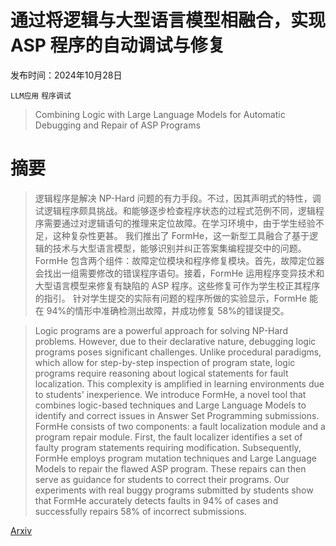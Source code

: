 # 通过将逻辑与大型语言模型相融合，实现 ASP 程序的自动调试与修复

发布时间：2024年10月28日

`LLM应用` `程序调试`

> Combining Logic with Large Language Models for Automatic Debugging and Repair of ASP Programs

# 摘要

> 逻辑程序是解决 NP-Hard 问题的有力手段。不过，因其声明式的特性，调试逻辑程序颇具挑战。和能够逐步检查程序状态的过程式范例不同，逻辑程序需要通过对逻辑语句的推理来定位故障。在学习环境中，由于学生经验不足，这种复杂性更甚。
  我们推出了 FormHe，这一新型工具融合了基于逻辑的技术与大型语言模型，能够识别并纠正答案集编程提交中的问题。FormHe 包含两个组件：故障定位模块和程序修复模块。首先，故障定位器会找出一组需要修改的错误程序语句。接着，FormHe 运用程序变异技术和大型语言模型来修复有缺陷的 ASP 程序。这些修复可作为学生校正其程序的指引。
  针对学生提交的实际有问题的程序所做的实验显示，FormHe 能在 94%的情形中准确检测出故障，并成功修复 58%的错误提交。

> Logic programs are a powerful approach for solving NP-Hard problems. However, due to their declarative nature, debugging logic programs poses significant challenges. Unlike procedural paradigms, which allow for step-by-step inspection of program state, logic programs require reasoning about logical statements for fault localization. This complexity is amplified in learning environments due to students' inexperience.
  We introduce FormHe, a novel tool that combines logic-based techniques and Large Language Models to identify and correct issues in Answer Set Programming submissions. FormHe consists of two components: a fault localization module and a program repair module. First, the fault localizer identifies a set of faulty program statements requiring modification. Subsequently, FormHe employs program mutation techniques and Large Language Models to repair the flawed ASP program. These repairs can then serve as guidance for students to correct their programs.
  Our experiments with real buggy programs submitted by students show that FormHe accurately detects faults in 94% of cases and successfully repairs 58% of incorrect submissions.

[Arxiv](https://arxiv.org/abs/2410.20962)
